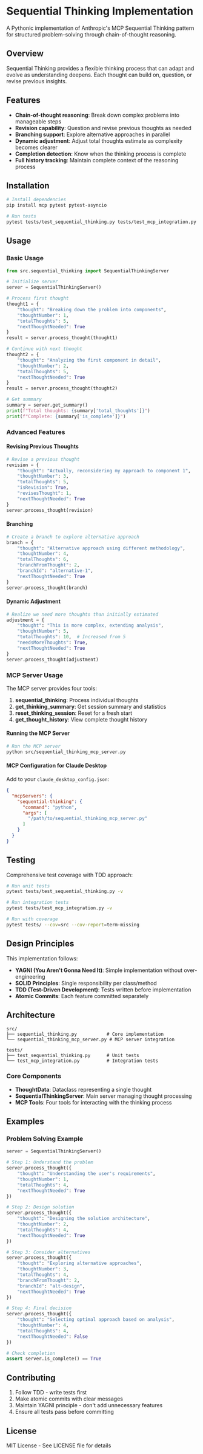 # Sequential Thinking Implementation

A Pythonic implementation of Anthropic's MCP Sequential Thinking pattern for structured problem-solving through chain-of-thought reasoning.

## Overview

Sequential Thinking provides a flexible thinking process that can adapt and evolve as understanding deepens. Each thought can build on, question, or revise previous insights.

## Features

- **Chain-of-thought reasoning**: Break down complex problems into manageable steps
- **Revision capability**: Question and revise previous thoughts as needed
- **Branching support**: Explore alternative approaches in parallel
- **Dynamic adjustment**: Adjust total thoughts estimate as complexity becomes clearer
- **Completion detection**: Know when the thinking process is complete
- **Full history tracking**: Maintain complete context of the reasoning process

## Installation

```bash
# Install dependencies
pip install mcp pytest pytest-asyncio

# Run tests
pytest tests/test_sequential_thinking.py tests/test_mcp_integration.py -v
```

## Usage

### Basic Usage

```python
from src.sequential_thinking import SequentialThinkingServer

# Initialize server
server = SequentialThinkingServer()

# Process first thought
thought1 = {
    "thought": "Breaking down the problem into components",
    "thoughtNumber": 1,
    "totalThoughts": 5,
    "nextThoughtNeeded": True
}
result = server.process_thought(thought1)

# Continue with next thought
thought2 = {
    "thought": "Analyzing the first component in detail",
    "thoughtNumber": 2,
    "totalThoughts": 5,
    "nextThoughtNeeded": True
}
result = server.process_thought(thought2)

# Get summary
summary = server.get_summary()
print(f"Total thoughts: {summary['total_thoughts']}")
print(f"Complete: {summary['is_complete']}")
```

### Advanced Features

#### Revising Previous Thoughts

```python
# Revise a previous thought
revision = {
    "thought": "Actually, reconsidering my approach to component 1",
    "thoughtNumber": 3,
    "totalThoughts": 5,
    "isRevision": True,
    "revisesThought": 1,
    "nextThoughtNeeded": True
}
server.process_thought(revision)
```

#### Branching

```python
# Create a branch to explore alternative approach
branch = {
    "thought": "Alternative approach using different methodology",
    "thoughtNumber": 4,
    "totalThoughts": 6,
    "branchFromThought": 2,
    "branchId": "alternative-1",
    "nextThoughtNeeded": True
}
server.process_thought(branch)
```

#### Dynamic Adjustment

```python
# Realize we need more thoughts than initially estimated
adjustment = {
    "thought": "This is more complex, extending analysis",
    "thoughtNumber": 5,
    "totalThoughts": 10,  # Increased from 5
    "needsMoreThoughts": True,
    "nextThoughtNeeded": True
}
server.process_thought(adjustment)
```

### MCP Server Usage

The MCP server provides four tools:

1. **sequential_thinking**: Process individual thoughts
2. **get_thinking_summary**: Get session summary and statistics
3. **reset_thinking_session**: Reset for a fresh start
4. **get_thought_history**: View complete thought history

#### Running the MCP Server

```bash
# Run the MCP server
python src/sequential_thinking_mcp_server.py
```

#### MCP Configuration for Claude Desktop

Add to your `claude_desktop_config.json`:

```json
{
  "mcpServers": {
    "sequential-thinking": {
      "command": "python",
      "args": [
        "/path/to/sequential_thinking_mcp_server.py"
      ]
    }
  }
}
```

## Testing

Comprehensive test coverage with TDD approach:

```bash
# Run unit tests
pytest tests/test_sequential_thinking.py -v

# Run integration tests
pytest tests/test_mcp_integration.py -v

# Run with coverage
pytest tests/ --cov=src --cov-report=term-missing
```

## Design Principles

This implementation follows:

- **YAGNI (You Aren't Gonna Need It)**: Simple implementation without over-engineering
- **SOLID Principles**: Single responsibility per class/method
- **TDD (Test-Driven Development)**: Tests written before implementation
- **Atomic Commits**: Each feature committed separately

## Architecture

```
src/
├── sequential_thinking.py           # Core implementation
└── sequential_thinking_mcp_server.py # MCP server integration

tests/
├── test_sequential_thinking.py      # Unit tests
└── test_mcp_integration.py          # Integration tests
```

### Core Components

- **ThoughtData**: Dataclass representing a single thought
- **SequentialThinkingServer**: Main server managing thought processing
- **MCP Tools**: Four tools for interacting with the thinking process

## Examples

### Problem Solving Example

```python
server = SequentialThinkingServer()

# Step 1: Understand the problem
server.process_thought({
    "thought": "Understanding the user's requirements",
    "thoughtNumber": 1,
    "totalThoughts": 4,
    "nextThoughtNeeded": True
})

# Step 2: Design solution
server.process_thought({
    "thought": "Designing the solution architecture",
    "thoughtNumber": 2,
    "totalThoughts": 4,
    "nextThoughtNeeded": True
})

# Step 3: Consider alternatives
server.process_thought({
    "thought": "Exploring alternative approaches",
    "thoughtNumber": 3,
    "totalThoughts": 4,
    "branchFromThought": 2,
    "branchId": "alt-design",
    "nextThoughtNeeded": True
})

# Step 4: Final decision
server.process_thought({
    "thought": "Selecting optimal approach based on analysis",
    "thoughtNumber": 4,
    "totalThoughts": 4,
    "nextThoughtNeeded": False
})

# Check completion
assert server.is_complete() == True
```

## Contributing

1. Follow TDD - write tests first
2. Make atomic commits with clear messages
3. Maintain YAGNI principle - don't add unnecessary features
4. Ensure all tests pass before committing

## License

MIT License - See LICENSE file for details
